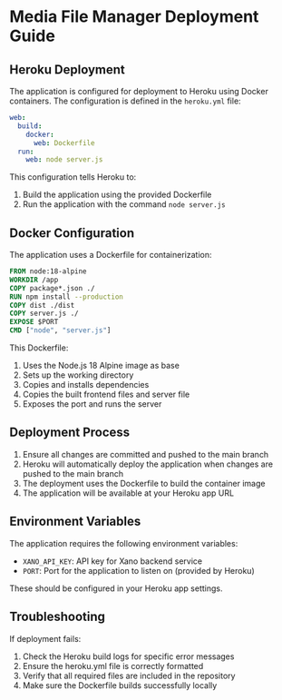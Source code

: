 # Media File Manager Deployment Guide

## Heroku Deployment

The application is configured for deployment to Heroku using Docker containers. The configuration is defined in the `heroku.yml` file:

```yaml
web:
  build:
    docker:
      web: Dockerfile
  run:
    web: node server.js
```

This configuration tells Heroku to:
1. Build the application using the provided Dockerfile
2. Run the application with the command `node server.js`

## Docker Configuration

The application uses a Dockerfile for containerization:

```dockerfile
FROM node:18-alpine
WORKDIR /app
COPY package*.json ./
RUN npm install --production
COPY dist ./dist
COPY server.js ./
EXPOSE $PORT
CMD ["node", "server.js"]
```

This Dockerfile:
1. Uses the Node.js 18 Alpine image as base
2. Sets up the working directory
3. Copies and installs dependencies
4. Copies the built frontend files and server file
5. Exposes the port and runs the server

## Deployment Process

1. Ensure all changes are committed and pushed to the main branch
2. Heroku will automatically deploy the application when changes are pushed to the main branch
3. The deployment uses the Dockerfile to build the container image
4. The application will be available at your Heroku app URL

## Environment Variables

The application requires the following environment variables:
- `XANO_API_KEY`: API key for Xano backend service
- `PORT`: Port for the application to listen on (provided by Heroku)

These should be configured in your Heroku app settings.

## Troubleshooting

If deployment fails:
1. Check the Heroku build logs for specific error messages
2. Ensure the heroku.yml file is correctly formatted
3. Verify that all required files are included in the repository
4. Make sure the Dockerfile builds successfully locally